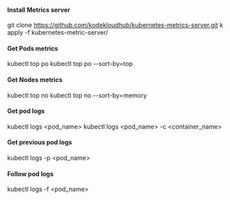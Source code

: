#### Install Metrics server
git clone https://github.com/kodekloudhub/kubernetes-metrics-server.git
k apply -f kubernetes-metric-server/

#### Get Pods metrics
kubectl top po
kubectl top po --sort-by=top

#### Get Nodes metrics
kubectl top no
kubectl top no --sort-by=memory


#### Get pod logs
kubectl logs <pod_name>
kubectl logs <pod_name> -c <container_name>

#### Get previous pod logs
kubectl logs -p <pod_name>

#### Follow pod logs
kubectl logs -f <pod_name>
